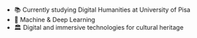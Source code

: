 - 📚 Currently studying Digital Humanities at University of Pisa
- 🤖 Machine & Deep Learning
- 🏛️ Digital and immersive technologies for cultural heritage <br/>


<!---
matildecmp/matildecmp is a ✨ special ✨ repository because its `README.md` (this file) appears on your GitHub profile.
You can click the Preview link to take a look at your changes.
--->
